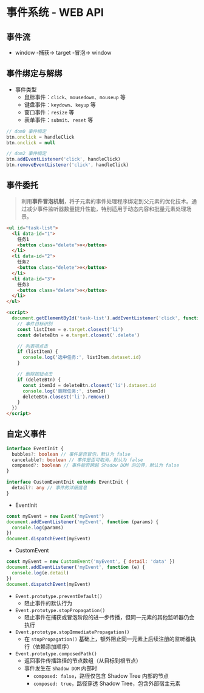 # 事件系统 - WEB API

## 事件流

- window -捕获-> target -冒泡-> window

## 事件绑定与解绑

- 事件类型
  - 鼠标事件：`click`、`mousedown`、`mouseup` 等
  - 键盘事件：`keydown`、`keyup` 等
  - 窗口事件：`resize` 等
  - 表单事件：`submit`、`reset` 等

```js
// dom0 事件绑定
btn.onclick = handleClick
btn.onclick = null

// dom2 事件绑定
btn.addEventListener('click', handleClick)
btn.removeEventListener('click', handleClick)
```

## 事件委托

> 利用**事件冒泡机制**，将子元素的事件处理程序绑定到父元素的优化技术。通过减少事件监听器数量提升性能，特别适用于动态内容和批量元素处理场景。

```html
<ul id="task-list">
  <li data-id="1">
    任务1
    <button class="delete">×</button>
  </li>
  <li data-id="2">
    任务2
    <button class="delete">×</button>
  </li>
  <li data-id="3">
    任务3
    <button class="delete">×</button>
  </li>
</ul>

<script>
  document.getElementById('task-list').addEventListener('click', function (e) {
    // 事件目标识别
    const listItem = e.target.closest('li')
    const deleteBtn = e.target.closest('.delete')

    // 列表项点击
    if (listItem) {
      console.log('选中任务:', listItem.dataset.id)
    }

    // 删除按钮点击
    if (deleteBtn) {
      const itemId = deleteBtn.closest('li').dataset.id
      console.log('删除任务:', itemId)
      deleteBtn.closest('li').remove()
    }
  })
</script>
```

## 自定义事件

```ts
interface EventInit {
  bubbles?: boolean // 事件是否冒泡，默认为 false
  cancelable?: boolean // 事件是否可取消，默认为 false
  composed?: boolean // 事件能否跨越 Shadow DOM 的边界，默认为 false
}

interface CustomEventInit extends EventInit {
  detail?: any // 事件的详细信息
}
```

- EventInit

```js
const myEvent = new Event('myEvent')
document.addEventListener('myEvent', function (params) {
  console.log(params)
})
document.dispatchEvent(myEvent)
```

- CustomEvent

```js
const myEvent = new CustomEvent('myEvent', { detail: 'data' })
document.addEventListener('myEvent', function (e) {
  console.log(e.detail)
})
document.dispatchEvent(myEvent)
```

- `Event.prototype.preventDefault()`
  - 阻止事件的默认行为
- `Event.prototype.stopPropagation()`
  - 阻止事件在捕获或冒泡阶段的进一步传播，但同一元素的其他监听器仍会执行
- `Event.prototype.stopImmediatePropagation()`
  - 在 `stopPropagation()` 基础上，额外阻止同一元素上后续注册的监听器执行（依赖添加顺序）
- `Event.prototype.composedPath()`
  - 返回事件传播路径的节点数组（从目标到根节点）
  - 事件发生在 `Shadow DOM` 内部时
    - `composed: false`，路径仅包含 Shadow Tree 内部的节点
    - `composed: true`，路径穿透 Shadow Tree，包含外部宿主元素
